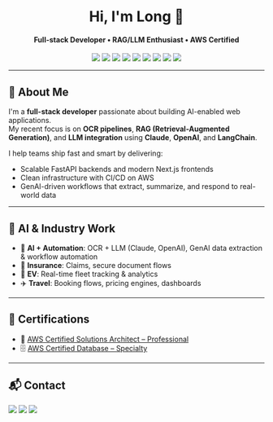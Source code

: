 <h1 align="center">Hi, I'm Long 👋</h1>
<h4 align="center">Full-stack Developer • RAG/LLM Enthusiast • AWS Certified</h4>

<p align="center">
<!-- Core Tech -->
  <img src="https://img.shields.io/badge/FastAPI-009688?style=for-the-badge&logo=fastapi&logoColor=white" />
  <img src="https://img.shields.io/badge/langchain-1C3C3C?style=for-the-badge&logo=langchain&logoColor=white" />
  <img src="https://img.shields.io/badge/Next.js-000000?style=for-the-badge&logo=next.js&logoColor=white" />
  
  <!-- Database -->
  <img src="https://img.shields.io/badge/PostgreSQL-336791?style=for-the-badge&logo=postgresql&logoColor=white" />
  <img src="https://img.shields.io/badge/MongoDB-47A248?style=for-the-badge&logo=mongodb&logoColor=white" />

  <!-- Backend -->
  <img src="https://img.shields.io/badge/Express.js-404D59?style=for-the-badge&logo=express&logoColor=white" />

  <!-- Frontend -->
  <img src="https://img.shields.io/badge/React-20232A?style=for-the-badge&logo=react&logoColor=61DAFB" />

  <!-- Languages -->
  <img src="https://img.shields.io/badge/Python-3776AB?style=for-the-badge&logo=python&logoColor=white" />
  <img src="https://img.shields.io/badge/TypeScript-3178C6?style=for-the-badge&logo=typescript&logoColor=white" />
</p>

---

## 🚀 About Me

I'm a **full-stack developer** passionate about building AI-enabled web applications.  
My recent focus is on **OCR pipelines**, **RAG (Retrieval-Augmented Generation)**, and **LLM integration** using **Claude**, **OpenAI**, and **LangChain**.

I help teams ship fast and smart by delivering:
- Scalable FastAPI backends and modern Next.js frontends  
- Clean infrastructure with CI/CD on AWS  
- GenAI-driven workflows that extract, summarize, and respond to real-world data

---

## 🧠 AI & Industry Work

- 🤖 **AI + Automation**: OCR + LLM (Claude, OpenAI), GenAI data extraction & workflow automation  
- 🔐 **Insurance**: Claims, secure document flows  
- 🔋 **EV**: Real-time fleet tracking & analytics  
- ✈️ **Travel**: Booking flows, pricing engines, dashboards

---

## 📜 Certifications

- 🏅 [AWS Certified Solutions Architect – Professional](https://www.credly.com/badges/d4488845-c210-47e2-98b0-851fdbc3d546/public_url)  
- 🗄️ [AWS Certified Database – Specialty](https://www.credly.com/badges/b40c6dc9-588d-4955-a005-02d4374420c4/public_url)

---

## 📬 Contact

<a href="mailto:long.ngo0924@gmail.com"><img src="https://img.shields.io/badge/Gmail-D14836?style=for-the-badge&logo=gmail&logoColor=white" /></a>
<a href="https://linkedin.com/in/longngo0924"><img src="https://img.shields.io/badge/LinkedIn-0A66C2?style=for-the-badge&logo=linkedin&logoColor=white" /></a>
<a href="https://github.com/longngo0924"><img src="https://img.shields.io/badge/GitHub-181717?style=for-the-badge&logo=github&logoColor=white" /></a>

